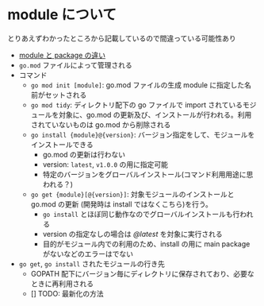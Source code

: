 # module について

とりあえずわかったところから記載しているので間違っている可能性あり

- [module と package の違い](./basics.md)
- `go.mod` ファイルによって管理される
- コマンド
  - `go mod init [module]`: go.mod ファイルの生成 module に指定した名前がセットされる
  - `go mod tidy`: ディレクトリ配下の go ファイルで import されているモジュールを対象に、go.mod の更新及び、インストールが行われる。利用されていないものは go.mod から削除される
  - `go install {module}@{version}`: バージョン指定をして、モジュールをインストールできる
    - go.mod の更新は行わない
    - version: `latest`, `v1.0.0` の用に指定可能
    - 特定のバージョンをグローバルインストール(コマンド利用用途に思われる？)
  - `go get {module}[@{version}]`: 対象モジュールのインストールと go.mod の更新 (開発時は install ではなくこちら)を行う。
    - `go install` とほぼ同じ動作なのでグローバルインストールも行われる
    - version の指定なしの場合は _@latest_ を対象に実行される
    - 目的がモジュール内での利用のため、install の用に main package がないなどのエラーはでない
- `go get`, `go install` されたモジュールの行き先
  - GOPATH 配下にバージョン毎にディレクトリに保存されており、必要なときに再利用される
  - [] TODO: 最新化の方法
